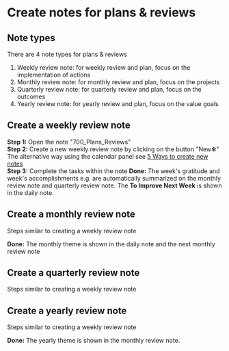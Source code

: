 # Create notes for plans & reviews



## Note types

There are 4 note types for plans & reviews

1. Weekly review note: for weekly review and plan, focus on the implementation of actions
2. Monthly review note: for monthly review and plan, focus on the projects
3. Quarterly review note: for quarterly review and plan, focus on the outcomes
4. Yearly review note: for yearly review and plan, focus on the value goals



## Create a weekly review note

**Step 1:** Open the note "700_Plans_Reviews"  
**Step 2:** Create a new weekly review note by clicking on the button "New❇"  
The alternative way using the calendar panel see [5 Ways to create new notes](QS_a1_5_ways_to_create_new_notes.md)   
**Step 3:** Complete the tasks within the note
**Done:** The week's gratitude and week's accomplishments e.g. are automatically summarized on the monthly review note and quarterly review note. The **To Improve Next Week** is shown in the daily note. 

## Create a monthly review note

Steps similar to creating a weekly review note

**Done:** The monthly theme is shown in the daily note and the next monthly review note

## Create a quarterly review note

Steps similar to creating a weekly review note

## Create a yearly review note

Steps similar to creating a weekly review note

**Done:** The yearly theme is shown in the monthly review note. 


